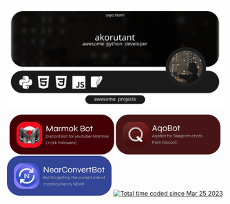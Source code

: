 <p align="center">
  <img src="https://raw.githubusercontent.com/sufferedkid/sufferedkid/c0057198b9e417aa0299c7422c9e58fb84be3715/sayoteam/akorutant.svg">
</p>
<p align="center">
  <img src="https://github.com/sufferedkid/sufferedkid/blob/main/projects/marmok.png?raw=true" href="https://discord.com/invite/marmok">
  <img src="https://github.com/sufferedkid/sufferedkid/blob/main/projects/aqobot.png?raw=true" href="https://t.me/AqoTgBot">
  <img src="https://github.com/sufferedkid/sufferedkid/blob/main/projects/nearbot.png?raw=true" href="https://t.me/nearconvertbot">
  <a href="https://wakatime.com/@e2694818-da37-420a-aa7b-46ea74644d7b"><img src="https://wakatime.com/badge/user/e2694818-da37-420a-aa7b-46ea74644d7b.svg" alt="Total time coded since Mar 25 2023" /></a>
</p>
